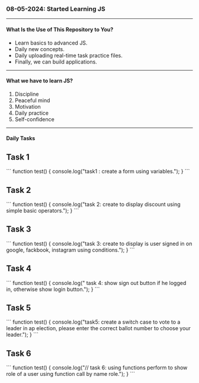 <h3>08-05-2024: Started Learning JS</h3>
<hr>
<h4>What Is the Use of This Repository to You?</h4>
<ul>
  <li>Learn basics to advanced JS.</li>
  <li>Daily new concepts.</li>
  <li>Daily uploading real-time task practice files.</li>
  <li>Finally, we can build applications.</li>
</ul>
<hr>
<h4>What we have to learn JS?</h4>
<ol>
  <li>Discipline</li>
  <li>Peaceful mind</li>
  <li>Motivation</li>
  <li>Daily practice</li>
  <li>Self-confidence</li>
</ol>
<hr>
<h4>Daily Tasks</h4>

<h2>Task 1</h2>

\```
function test() {
  console.log("task1 : create a form using variables.");
}
\```

<h2>Task 2</h2>

\```
function test() {
  console.log("task 2: create to display discount using simple basic operators.");
}
\```

<h2>Task 3</h2>

\```
function test() {
  console.log("task 3: create to display is user signed in on google, fackbook, instagram using conditions.");
}
\```

<h2>Task 4</h2>

\```
function test() {
  console.log(" task 4: show sign out button if he logged in, otherwise show login button.");
}
\```

<h2>Task 5</h2>

\```
function test() {
  console.log("task5: create a switch case to vote to a leader in ap election, please enter the correct ballot number to choose your leader.");
}
\```

<h2>Task 6</h2>

\```
function test() {
  console.log("// task 6: using functions perform to show role of a user using function call by name role.");
}
\```
